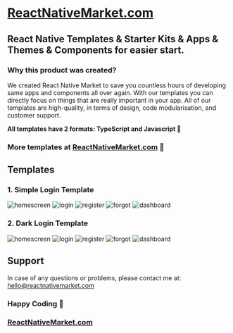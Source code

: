 ﻿
# [ReactNativeMarket.com](https://reactnativemarket.com)

## React Native Templates & Starter Kits & Apps & Themes & Components for easier start.

### Why this product was created?
We created React Native Market to save you countless hours of developing same apps and components all over again. With our templates you can directly focus on things that are really important in your app. All of our templates are high-quality, in terms of design, code modularisation, and customer support.

**All templates have 2 formats: TypeScript and Javascript 🚀**

### More templates at [ReactNativeMarket.com](http://reactnativemarket.com/) 💖

## Templates

### 1. Simple Login Template
![homescreen](https://raw.githubusercontent.com/venits/react-native-market/master/assets/simple-login-template/homescreen.png)
![login](https://raw.githubusercontent.com/venits/react-native-market/master/assets/simple-login-template/login.png)
![register](https://raw.githubusercontent.com/venits/react-native-market/master/assets/simple-login-template/register.png)
![forgot](https://raw.githubusercontent.com/venits/react-native-market/master/assets/simple-login-template/forgot.png)
![dashboard](https://raw.githubusercontent.com/venits/react-native-market/master/assets/simple-login-template/dashboard.png)


### 2. Dark Login Template
![homescreen](https://raw.githubusercontent.com/venits/react-native-market/master/assets/dark-login-template/homescreen.png)
![login](https://raw.githubusercontent.com/venits/react-native-market/master/assets/dark-login-template/login.png)
![register](https://raw.githubusercontent.com/venits/react-native-market/master/assets/dark-login-template/register.png)
![forgot](https://raw.githubusercontent.com/venits/react-native-market/master/assets/dark-login-template/forgot.png)
![dashboard](https://raw.githubusercontent.com/venits/react-native-market/master/assets/dark-login-template/dashboard.png)

## Support

In case of any questions or problems, please contact me at:  [hello@reactnativemarket.com](mailto:hello@reactnativemarket.com)

### Happy Coding  💖

### [ReactNativeMarket.com](http://reactnativemarket.com/)

